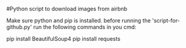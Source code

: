 #Python script to download images from airbnb

Make sure python and pip is installed. 
before running the 'script-for-github.py' run the following commands in you cmd:

pip install BeautifulSoup4
pip install requests


